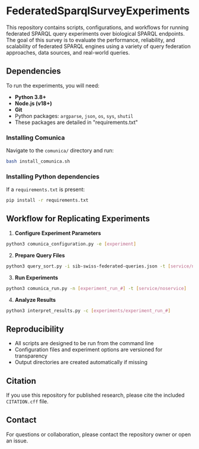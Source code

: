 # FederatedSparqlSurveyExperiments

This repository contains scripts, configurations, and workflows for running federated SPARQL query experiments over biological SPARQL endpoints. The goal of this survey is to evaluate the performance, reliability, and scalability of federated SPARQL engines using a variety of query federation approaches, data sources, and real-world queries.

## Dependencies
To run the experiments, you will need:
- **Python 3.8+**
- **Node.js (v18+)**
- **Git**
- Python packages: `argparse`, `json`, `os`, `sys`, `shutil`
- These packages are detailed in "requirements.txt"

### Installing Comunica
Navigate to the `comunica/` directory and run:
```bash
bash install_comunica.sh
```

### Installing Python dependencies
If a `requirements.txt` is present:
```bash
pip install -r requirements.txt
```

## Workflow for Replicating Experiments
1. **Configure Experiment Parameters**
```bash
python3 comunica_configuration.py -e [experiment]
```

2. **Prepare Query Files**
```bash
python3 query_sort.py -i sib-swiss-federated-queries.json -t [service/noservice]
```

3. **Run Experiments**
```bash
python3 comunica_run.py -n [experiment_run_#] -t [service/noservice]
```

4. **Analyze Results**
```bash
python3 interpret_results.py -c [experiments/experiment_run_#]
```

## Reproducibility
- All scripts are designed to be run from the command line
- Configuration files and experiment options are versioned for transparency
- Output directories are created automatically if missing

## Citation
If you use this repository for published research, please cite the included `CITATION.cff` file.

## Contact
For questions or collaboration, please contact the repository owner or open an issue.
